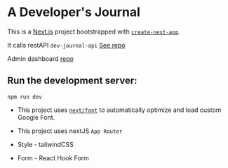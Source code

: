 # A Developer's Journal

This is a [Next.js](https://nextjs.org/) project bootstrapped with [`create-next-app`](https://github.com/vercel/next.js/tree/canary/packages/create-next-app).

It calls restAPI `dev-journal-api` [See repo](https://github.com/zhna123/dev-journal-api)

Admin dashboard [repo](https://github.com/zhna123/dev-journal-admin)

## Run the development server:

```
npm run dev
```

* This project uses [`next/font`](https://nextjs.org/docs/basic-features/font-optimization) to automatically optimize and load custom Google Font.

* This project uses nextJS `App Router`

* Style - tailwindCSS

* Form - React Hook Form




